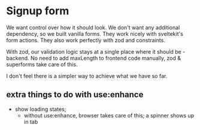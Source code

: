 # Signup form

We want control over how it should look. We don't want any additional dependency, so we built vanilla forms. They work nicely with sveltekit's form actions. They also work perfectly with zod and constraints.

With zod, our validation logic stays at a single place where it should be - backend.
No need to add maxLength to frontend code manually, zod & superforms take care of this.

I don't feel there is a simpler way to achieve what we have so far.

## extra things to do with use:enhance
- show loading states;
	- without use:enhance, browser takes care of this; a spinner shows up in tab